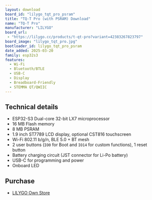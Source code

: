 ```yaml
---
layout: download
board_id: "lilygo_tqt_pro_psram"
title: "TQ-T Pro (with PSRAM) Download"
name: "TQ-T Pro"
manufacturer: "LILYGO"
board_url:
 - "https://lilygo.cc/products/t-qt-pro?variant=42383267823797"
board_image: "lilygo_tqt_pro.jpg"
bootloader_id: lilygo_tqt_pro_psram
date_added: 2025-03-20
family: esp32s3
features:
  - Wi-Fi
  - Bluetooth/BTLE
  - USB-C
  - Display
  - Breadboard-Friendly
  - STEMMA QT/QWIIC
---
```


## Technical details

* ESP32-S3 Dual-core 32-bit LX7 microprocessor
* 16 MB Flash memory
* 8 MB PSRAM
* 1.9 inch ST7789 LCD display, optional CST816 touchscreen
* Wi-Fi 802.11 b/g/n, BLE 5.0 + BT mesh
* 2 user buttons (`IO0` for Boot and `IO14` for custom functions), 1 reset button
* Battery charging circuit (JST connector for Li-Po battery)
* USB-C for programming and power
* Onboard LED

## Purchase

* [LILYGO Own Store](https://lilygo.cc/products/t-qt-pro?variant=42383267823797)
